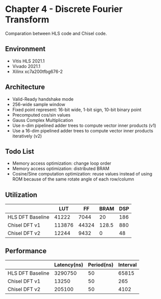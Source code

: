 # Chapter 4 - Discrete Fourier Transform

Comparation between HLS code and Chisel code.



## Environment

- Vitis HLS 2021.1
- Vivado 2021.1
- Xilinx xc7a200tfbg676-2



## Architecture

- Valid-Ready handshake mode
- 256-wide sample window
- Fixed point represent: 16-bit wide, 1-bit sign, 10-bit binary point
- Precomputed cos/sin values
- Gauss Complex Multiplication
- Use n-dim pipelined adder trees to compute vector inner products (v1)
- Use a 16-dim pipelined adder trees to compute vector inner products iteratively (v2)



## Todo List

- Memory access optimization: change loop order
- Memory access optimization: distributed BRAM
- Cosine/Sine computation optimization: reuse values instead of using ROM because of the same rotate angle of each row/column



## Utilization

|                  | LUT    | FF    | BRAM  | DSP  |
| ---------------- | ------ | ----- | ----- | ---- |
| HLS DFT Baseline | 41222  | 7044  | 20    | 186  |
| Chisel DFT v1    | 113876 | 44324 | 128.5 | 880  |
| Chisel DFT v2    | 12244  | 9432  | 0     | 48   |



## Performance

|                  | Latency(ns) | Period(ns) | Interval |
| ---------------- | ----------- | ---------- | -------- |
| HLS DFT Baseline | 3290750     | 50         | 65815    |
| Chisel DFT v1    | 13250       | 50         | 265      |
| Chisel DFT v2    | 205100      | 50         | 4102     |
